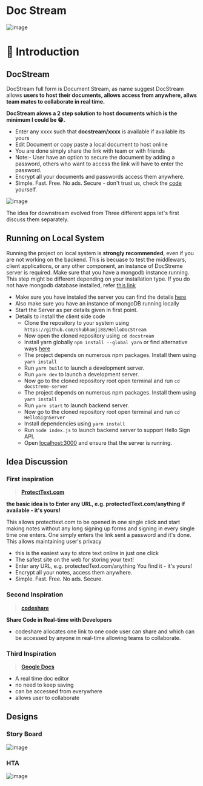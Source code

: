 # Doc Stream

![image](https://user-images.githubusercontent.com/50829119/174479315-a9d4405d-c35a-4c18-b19f-4ec7a3e69abd.png)

# 👋 Introduction

## DocStream
DocStream full form is Document Stream, as name suggest DocStream allows **users to host their documents, allows access from anywhere, allws team mates to collaborate in real time.**

**DocStream alows a 2 step solution to host documents which is the minimum I could be 😁.**

- Enter any xxxx such that   **docstream/xxxx** is available if available its yours 
- Edit Document or copy paste a local document to host online
- You are done simply share the link with team or with friends
- Note:- User have an option to secure the document by adding a password, others who want to access the link will have to enter the password.
- Encrypt all your documents and passwords access them anywhere. 
- Simple. Fast. Free. No ads. Secure - don't trust us, check the [code](https://github.com/kdsinghcoder/docstream) yourself.

![image](https://user-images.githubusercontent.com/50829119/174479335-a8913cc2-c101-4dc1-80e6-a3446ca9440c.png)

The idea for downstream evolved from Three different apps let's first discuss them separately.

## Running on Local System

Running the project on local system is **strongly recommended**, even if you are not working on the backend. This is becuase to test the middlewars, client applications, or any other component, an instance of DocStreme server is required. Make sure that you have a mongodb instance running. This step might be different depending on your installation type. If you do not have mongodb database installed, refer [this link](https://docs.mongodb.com/manual/administration/install-community/)

- Make sure you have instaled the server you can find the details [here](https://github.com/shubhamji88/HelloDocStream)
- Also make sure you have an instance of mongoDB running locally
- Start the Server as per details given in first point.
- Details to install the client side code 
  - Clone the repository to your system using `https://github.com/shubhamji88/HelloDocStream`
  - Now open the cloned repository using `cd docstream`
  - Install yarn globally `npm install --global yarn` or find alternative ways [here](https://classic.yarnpkg.com/en/docs/install#windows-stable)
  - The project depends on numerous npm packages. Install them using `yarn install`
  - Run `yarn build` to launch a development server.
  - Run `yarn dev` to launch a development server.
  - Now go to the cloned repository  root open terminal and run `cd docstreme-server`
  - The project depends on numerous npm packages. Install them using `yarn install`
  - Run `yarn start` to launch backend server.
  - Now go to the cloned repository  root open terminal and run `cd HelloSignServer`
  -  Install dependencies using `yarn install`
  - Run `node index.js` to launch backend server to support Hello Sign API.
  - Open [localhost:3000](http://localhost:3000) and ensure that the server is running.


## Idea Discussion 

### First inspiration

>**[ProtectText.com](protecttext.com)**

**the basic idea is to Enter any URL, e.g. protectedText.com/anything if available - it's yours!**

This allows protecttext.com to be opened in one single click and start making notes without any long signing up forms and signing in every single time one enters. One simply enters the link sent a password and it's done. This allows maintaining user's privacy

- this is the easiest way to store text online in just one click
- The safest site on the web for storing your text!
- Enter any URL, e.g. protectedText.com/anything You find it - it's yours!
- Encrypt all your notes, access them anywhere. 
- Simple. Fast. Free. No ads. Secure.


### Second Inspiration

> **[codeshare](https://codeshare.io/)**

**Share Code in Real-time with Developers**

- codeshare allocates one link to one code user can share and which can be accessed by anyone in real-time allowing teams to collaborate.

### Third Inspiration

>**[Google Docs](https://docs.google.com/)**
- A real time doc editor
- no need to keep saving
- can be accessed from everywhere
- allows user to collaborate

## Designs

  ### Story Board
  ![image](https://user-images.githubusercontent.com/50829119/174478944-f7f95a11-f848-4692-b9a1-29b969ccb35d.png)
  
  ### HTA
  ![image](https://user-images.githubusercontent.com/50829119/174479005-5085be0a-3178-4a2d-bbd1-bf9fb30fa8c0.png)





